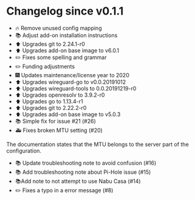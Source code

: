 # Changelog since v0.1.1
- :fire: Remove unused config mapping 
- :books: Adjust add-on installation instructions 
- :arrow_up: Upgrades git to 2.24.1-r0 
- :arrow_up: Upgrades add-on base image to v6.0.1 
- :pencil2: Fixes some spelling and grammar 
- :pencil2: Funding adjustments 
- :fireworks: Updates maintenance/license year to 2020 
- ⬆️ Upgrades wireguard-go to v0.0.20191012 
- ⬆️ Upgrades wireguard-tools to 0.0.20191219-r0 
- ⬆️ Upgrades openresolv to 3.9.2-r0 
- ⬆️ Upgrades go to 1.13.4-r1 
- ⬆️ Upgrades git to 2.22.2-r0 
- ⬆️ Upgrades add-on base image to v5.0.3 
- 📚 Simple fix for issue #21 (#26) 
- :ambulance: Fixes broken MTU setting (#20)

The documentation states that the MTU belongs to the server part of the
configuration. 
- :books: Update troubleshooting note to avoid confusion (#16) 
- :books: Add troubleshooting note about Pi-Hole issue (#15) 
- 📚Add note to not attempt to use Nabu Casa (#14) 
- :pencil2: Fixes a typo in a error message (#8) 
